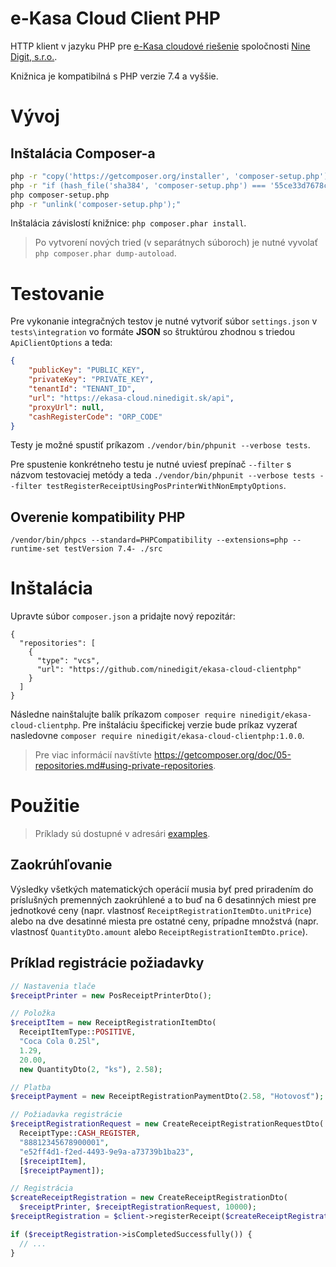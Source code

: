 
# e-Kasa Cloud Client PHP

HTTP klient v jazyku PHP pre [e-Kasa cloudové riešenie](https://github.com/ninedigit/ekasa-cloud) spoločnosti [Nine Digit, s.r.o.](https://ekasa.ninedigit.sk/).

Knižnica je kompatibilná s PHP verzie 7.4 a vyššie.

# Vývoj

## Inštalácia Composer-a

```bash
php -r "copy('https://getcomposer.org/installer', 'composer-setup.php');"
php -r "if (hash_file('sha384', 'composer-setup.php') === '55ce33d7678c5a611085589f1f3ddf8b3c52d662cd01d4ba75c0ee0459970c2200a51f492d557530c71c15d8dba01eae') { echo 'Installer verified'; } else { echo 'Installer corrupt'; unlink('composer-setup.php'); } echo PHP_EOL;"
php composer-setup.php
php -r "unlink('composer-setup.php');"
```

Inštalácia závislostí knižnice: `php composer.phar install`.

> Po vytvorení nových tried (v separátnych súboroch) je nutné vyvolať `php composer.phar dump-autoload`.

# Testovanie

Pre vykonanie integračných testov je nutné vytvoriť súbor `settings.json` v `tests\integration` vo formáte **JSON** so štruktúrou zhodnou s triedou `ApiClientOptions` a teda:

```json
{
    "publicKey": "PUBLIC_KEY",
    "privateKey": "PRIVATE_KEY",
    "tenantId": "TENANT_ID",
    "url": "https://ekasa-cloud.ninedigit.sk/api",
    "proxyUrl": null,
    "cashRegisterCode": "ORP_CODE"
}
```

Testy je možné spustiť príkazom
`./vendor/bin/phpunit --verbose tests`.

Pre spustenie konkrétneho testu je nutné uviesť prepínač `--filter` s názvom testovaciej metódy a teda `./vendor/bin/phpunit --verbose tests --filter testRegisterReceiptUsingPosPrinterWithNonEmptyOptions`.

## Overenie kompatibility PHP

`/vendor/bin/phpcs --standard=PHPCompatibility --extensions=php --runtime-set testVersion 7.4- ./src`

# Inštalácia

Upravte súbor `composer.json` a pridajte nový repozitár:

```
{
  "repositories": [
    {
      "type": "vcs",
      "url": "https://github.com/ninedigit/ekasa-cloud-clientphp"
    }
  ]
}
```

Následne nainštalujte balík príkazom `composer require ninedigit/ekasa-cloud-clientphp`. Pre inštaláciu špecifickej verzie bude príkaz vyzerať nasledovne `composer require ninedigit/ekasa-cloud-clientphp:1.0.0`.

> Pre viac informácií navštívte https://getcomposer.org/doc/05-repositories.md#using-private-repositories.

# Použitie

> Príklady sú dostupné v adresári [examples](https://github.com/ninedigit/ekasa-cloud-clientphp/tree/master/examples).

## Zaokrúhľovanie

Výsledky všetkých matematických operácií musia byť pred priradením do príslušných premenných zaokrúhlené a to buď na 6 desatinných miest pre jednotkové ceny (napr. vlastnosť `ReceiptRegistrationItemDto.unitPrice`) alebo na dve desatinné miesta pre ostatné ceny, prípadne množstvá (napr. vlastnosť `QuantityDto.amount` alebo `ReceiptRegistrationItemDto.price`).

## Príklad registrácie požiadavky
```php
// Nastavenia tlače
$receiptPrinter = new PosReceiptPrinterDto();

// Položka
$receiptItem = new ReceiptRegistrationItemDto(
  ReceiptItemType::POSITIVE,
  "Coca Cola 0.25l",
  1.29,
  20.00,
  new QuantityDto(2, "ks"), 2.58);

// Platba
$receiptPayment = new ReceiptRegistrationPaymentDto(2.58, "Hotovosť");

// Požiadavka registrácie
$receiptRegistrationRequest = new CreateReceiptRegistrationRequestDto(
  ReceiptType::CASH_REGISTER,
  "88812345678900001",
  "e52ff4d1-f2ed-4493-9e9a-a73739b1ba23",
  [$receiptItem],
  [$receiptPayment]);

// Registrácia
$createReceiptRegistration = new CreateReceiptRegistrationDto(
  $receiptPrinter, $receiptRegistrationRequest, 10000);
$receiptRegistration = $client->registerReceipt($createReceiptRegistration);

if ($receiptRegistration->isCompletedSuccessfully()) {
  // ...
}
```